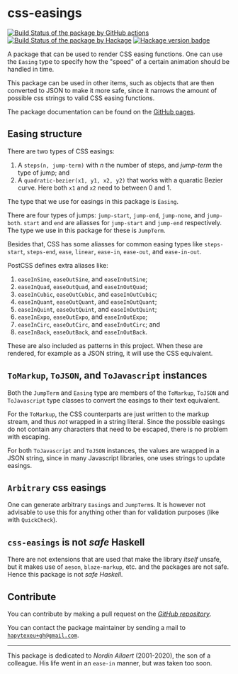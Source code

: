 # css-easings

[![Build Status of the package by GitHub actions](https://github.com/hapytex/css-easings/actions/workflows/build-ci.yml/badge.svg)](https://github.com/hapytex/css-easings/actions/workflows/build-ci.yml)
[![Build Status of the package by Hackage](https://matrix.hackage.haskell.org/api/v2/packages/css-easings/badge)](https://matrix.hackage.haskell.org/#/package/css-easings)
[![Hackage version badge](https://img.shields.io/hackage/v/css-easings.svg)](https://hackage.haskell.org/package/css-easings)

A package that can be used to render CSS easing functions. One can use the
`Easing` type to specify how the "speed" of a certain animation should be
handled in time.

This package can be used in other items, such as objects that are then converted
to JSON to make it more safe, since it narrows the amount of possible css
strings to valid CSS easing functions.

The package documentation can be found on the [GitHub pages](https://hapytex.github.io/css-easings/).

## Easing structure

There are two types of CSS easings:

 1. A `steps(n, jump-term)` with *n* the number of steps, and *jump-term* the type of jump; and
 2. A `quadratic-bezier(x1, y1, x2, y2)`
    that works with a quaratic Bezier curve. Here both `x1` and `x2` need to between 0 and 1.

The type that we use for easings in this package is `Easing`.

There are four types of jumps: `jump-start`, `jump-end`, `jump-none`, and
`jump-both`. `start` and `end` are aliasses for `jump-start` and `jump-end`
respectively. The type we use in this package for these is `JumpTerm`.

Besides that, CSS has some aliasses for common easing types like `steps-start`,
`steps-end`, `ease`, `linear`, `ease-in`, `ease-out`, and `ease-in-out`.

PostCSS defines extra aliases like:

 1. `easeInSine`, `easeOutSine`, and `easeInOutSine`;
 2. `easeInQuad`, `easeOutQuad`, and `easeInOutQuad`;
 3. `easeInCubic`, `easeOutCubic`, and `easeInOutCubic`;
 4. `easeInQuant`, `easeOutQuant`, and `easeInOutQuant`;
 5. `easeInQuint`, `easeOutQuint`, and `easeInOutQuint`;
 6. `easeInExpo`, `easeOutExpo`, and `easeInOutExpo`;
 7. `easeInCirc`, `easeOutCirc`, and `easeInOutCirc`; and
 8. `easeInBack`, `easeOutBack`, and `easeInOutBack`.

These are also included as patterns in this project. When these are rendered,
for example as a JSON string, it will use the CSS equivalent.

## `ToMarkup`, `ToJSON`, and `ToJavascript` instances

Both the `JumpTerm` and `Easing` type are members of the `ToMarkup`, `ToJSON`
and `ToJavascript` type classes to convert the easings to their text equivalent.

For the `ToMarkup`, the CSS counterparts are just written to the markup stream,
and thus *not* wrapped in a string literal. Since the possible easings do not
contain any characters that need to be escaped, there is no problem with
escaping.

For both `ToJavascript` and `ToJSON` instances, the values are wrapped in a JSON
string, since in many Javascript libraries, one uses strings to update easings.

## `Arbitrary` css easings

One can generate arbitrary `Easing`s and `JumpTerm`s. It is however not advisable to
use this for anything other than for validation purposes (like with `QuickCheck`).

## `css-easings` is not *safe* Haskell

There are not extensions that are used that make the library *itself*
unsafe, but it makes use of `aeson`, `blaze-markup`, etc. and the packages are
not safe. Hence this package is not *safe Haskell*.

## Contribute

You can contribute by making a pull request on the [*GitHub
repository*](https://github.com/hapytex/css-easings).

You can contact the package maintainer by sending a mail to
[`hapytexeu+gh@gmail.com`](mailto:hapytexeu+gh@gmail.com).

---

This package is dedicated to *Nordin Allaert* (2001-2020), the son of a colleague. His life went in an `ease-in` manner, but was taken too soon.
